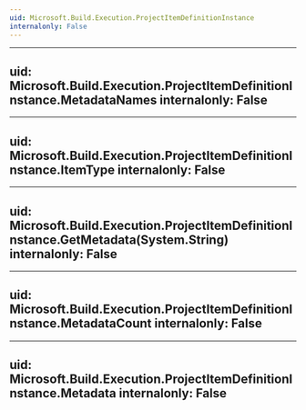 ```yaml
---
uid: Microsoft.Build.Execution.ProjectItemDefinitionInstance
internalonly: False
---
```


---
uid: Microsoft.Build.Execution.ProjectItemDefinitionInstance.MetadataNames
internalonly: False
---

---
uid: Microsoft.Build.Execution.ProjectItemDefinitionInstance.ItemType
internalonly: False
---

---
uid: Microsoft.Build.Execution.ProjectItemDefinitionInstance.GetMetadata(System.String)
internalonly: False
---

---
uid: Microsoft.Build.Execution.ProjectItemDefinitionInstance.MetadataCount
internalonly: False
---

---
uid: Microsoft.Build.Execution.ProjectItemDefinitionInstance.Metadata
internalonly: False
---
